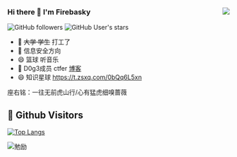 ### Hi there 👋 I'm Firebasky<img align="right" src="https://github-readme-stats.vercel.app/api?username=Firebasky&show_icons=true&theme=radical">

![GitHub followers](https://img.shields.io/github/followers/Firebasky?style=social)   ![GitHub User's stars](https://img.shields.io/github/stars/Firebasky?style=social)

- 🔭 ~~大学 学生~~ 打工了
- 🌱 信息安全方向
- 😄 篮球 听音乐
- 🔭 D0g3成员 ctfer [博客](https://firebasky.github.io/)
- 😄 知识星球 https://t.zsxq.com/0bQq6L5xn


座右铭：一往无前虎山行/心有猛虎细嗅蔷薇

## &#x1f92b; Github Visitors


[![Top Langs](https://profile-counter.glitch.me/Firebasky/count.svg)](https://github.com/Firebasky)


![勉励](https://user-images.githubusercontent.com/63966847/143666678-966b8ccc-dacf-4dbc-9c25-21ba724704e5.png)
